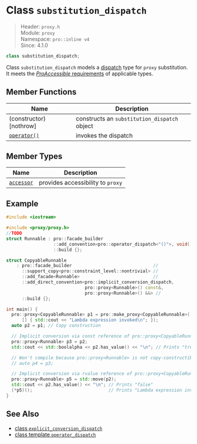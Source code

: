 # Class `substitution_dispatch`

> Header: `proxy.h`  
> Module: `proxy`  
> Namespace: `pro::inline v4`  
> Since: 4.1.0

```cpp
class substitution_dispatch;
```

Class `substitution_dispatch` models a [dispatch](../ProDispatch.md) type for `proxy` substitution. It meets the [*ProAccessible* requirements](../ProAccessible.md) of applicable types.

## Member Functions

| Name                             | Description                                  |
| -------------------------------- | -------------------------------------------- |
| (constructor) [nothrow]          | constructs an `substitution_dispatch` object |
| [`operator()`](operator_call.md) | invokes the dispatch                         |

## Member Types

| Name                      | Description                       |
| ------------------------- | --------------------------------- |
| [`accessor`](accessor.md) | provides accessibility to `proxy` |

## Example

```cpp
#include <iostream>

#include <proxy/proxy.h>
//TODO
struct Runnable : pro::facade_builder                                    //
                  ::add_convention<pro::operator_dispatch<"()">, void()> //
                  ::build {};

struct CopyableRunnable
    : pro::facade_builder                               //
      ::support_copy<pro::constraint_level::nontrivial> //
      ::add_facade<Runnable>                            //
      ::add_direct_convention<pro::implicit_conversion_dispatch,
                              pro::proxy<Runnable>() const&,
                              pro::proxy<Runnable>() &&> //
      ::build {};

int main() {
  pro::proxy<CopyableRunnable> p1 = pro::make_proxy<CopyableRunnable>(
      [] { std::cout << "Lambda expression invoked\n"; });
  auto p2 = p1; // Copy construction

  // Implicit conversion via const reference of pro::proxy<CopyableRunnable>
  pro::proxy<Runnable> p3 = p2;
  std::cout << std::boolalpha << p2.has_value() << "\n"; // Prints "true"

  // Won't compile because pro::proxy<Runnable> is not copy-constructible
  // auto p4 = p3;

  // Implicit conversion via rvalue reference of pro::proxy<CopyableRunnable>
  pro::proxy<Runnable> p5 = std::move(p2);
  std::cout << p2.has_value() << "\n"; // Prints "false"
  (*p5)();                             // Prints "Lambda expression invoked"
}
```

## See Also

- [class `explicit_conversion_dispatch`](../explicit_conversion_dispatch/README.md)
- [class template `operator_dispatch`](../operator_dispatch/README.md)